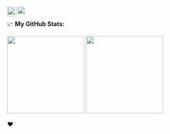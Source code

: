 

![](https://visitor-badge.glitch.me/badge?page_id=rchod.rchod) <a href="https://twitter.com/rchod">
  <img align="left" alt="Rachid | Twitter" width="22px" src="https://cdn.jsdelivr.net/npm/simple-icons@v3/icons/twitter.svg" />
</a>




📈 **My GitHub Stats:**

<p>
  <img height="180em" src="https://github-readme-stats.vercel.app/api?username=rchod&show_icons=true&hide_border=true&&count_private=true&include_all_commits=true&theme=radical" />
  <img height="180em" src="https://github-readme-stats.vercel.app/api/top-langs/?username=rchod&count_private=true&include_all_commits=true&show_icons=true&hide_border=true&hide=html&layout=compact&langs_count=8&theme=radical"/>
</p>

❤️
